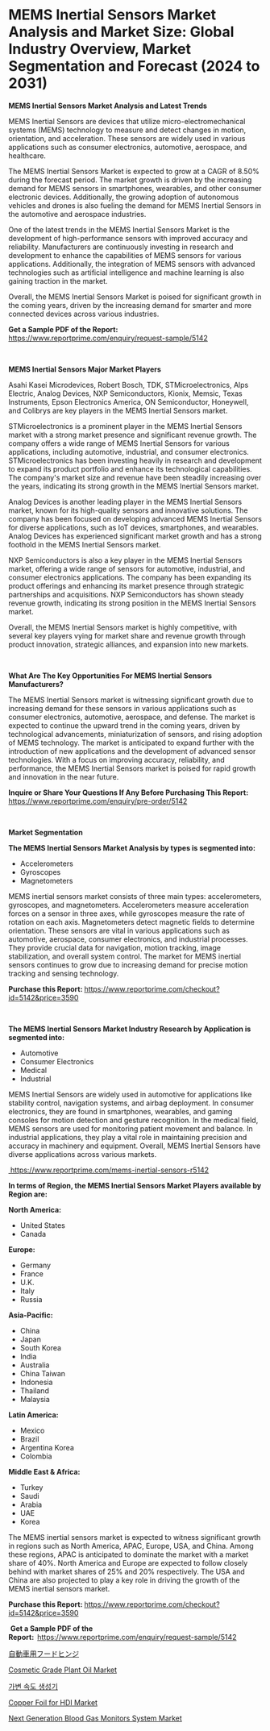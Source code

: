 <p><h1>MEMS Inertial Sensors Market Analysis and Market Size: Global Industry Overview, Market Segmentation and Forecast (2024 to 2031)</h1></p><p><strong>MEMS Inertial Sensors Market Analysis and Latest Trends</strong></p>
<p><p>MEMS Inertial Sensors are devices that utilize micro-electromechanical systems (MEMS) technology to measure and detect changes in motion, orientation, and acceleration. These sensors are widely used in various applications such as consumer electronics, automotive, aerospace, and healthcare.</p><p>The MEMS Inertial Sensors Market is expected to grow at a CAGR of 8.50% during the forecast period. The market growth is driven by the increasing demand for MEMS sensors in smartphones, wearables, and other consumer electronic devices. Additionally, the growing adoption of autonomous vehicles and drones is also fueling the demand for MEMS Inertial Sensors in the automotive and aerospace industries.</p><p>One of the latest trends in the MEMS Inertial Sensors Market is the development of high-performance sensors with improved accuracy and reliability. Manufacturers are continuously investing in research and development to enhance the capabilities of MEMS sensors for various applications. Additionally, the integration of MEMS sensors with advanced technologies such as artificial intelligence and machine learning is also gaining traction in the market.</p><p>Overall, the MEMS Inertial Sensors Market is poised for significant growth in the coming years, driven by the increasing demand for smarter and more connected devices across various industries.</p></p>
<p><strong>Get a Sample PDF of the Report:&nbsp;</strong> <a href="https://www.reportprime.com/enquiry/request-sample/5142">https://www.reportprime.com/enquiry/request-sample/5142</a></p>
<p>&nbsp;</p>
<p><strong>MEMS Inertial Sensors Major Market Players</strong></p>
<p><p>Asahi Kasei Microdevices, Robert Bosch, TDK, STMicroelectronics, Alps Electric, Analog Devices, NXP Semiconductors, Kionix, Memsic, Texas Instruments, Epson Electronics America, ON Semiconductor, Honeywell, and Colibrys are key players in the MEMS Inertial Sensors market.</p><p>STMicroelectronics is a prominent player in the MEMS Inertial Sensors market with a strong market presence and significant revenue growth. The company offers a wide range of MEMS Inertial Sensors for various applications, including automotive, industrial, and consumer electronics. STMicroelectronics has been investing heavily in research and development to expand its product portfolio and enhance its technological capabilities. The company's market size and revenue have been steadily increasing over the years, indicating its strong growth in the MEMS Inertial Sensors market.</p><p>Analog Devices is another leading player in the MEMS Inertial Sensors market, known for its high-quality sensors and innovative solutions. The company has been focused on developing advanced MEMS Inertial Sensors for diverse applications, such as IoT devices, smartphones, and wearables. Analog Devices has experienced significant market growth and has a strong foothold in the MEMS Inertial Sensors market.</p><p>NXP Semiconductors is also a key player in the MEMS Inertial Sensors market, offering a wide range of sensors for automotive, industrial, and consumer electronics applications. The company has been expanding its product offerings and enhancing its market presence through strategic partnerships and acquisitions. NXP Semiconductors has shown steady revenue growth, indicating its strong position in the MEMS Inertial Sensors market.</p><p>Overall, the MEMS Inertial Sensors market is highly competitive, with several key players vying for market share and revenue growth through product innovation, strategic alliances, and expansion into new markets.</p></p>
<p>&nbsp;</p>
<p><strong>What Are The Key Opportunities For MEMS Inertial Sensors Manufacturers?</strong></p>
<p><p>The MEMS Inertial Sensors market is witnessing significant growth due to increasing demand for these sensors in various applications such as consumer electronics, automotive, aerospace, and defense. The market is expected to continue the upward trend in the coming years, driven by technological advancements, miniaturization of sensors, and rising adoption of MEMS technology. The market is anticipated to expand further with the introduction of new applications and the development of advanced sensor technologies. With a focus on improving accuracy, reliability, and performance, the MEMS Inertial Sensors market is poised for rapid growth and innovation in the near future.</p></p>
<p><strong>Inquire or Share Your Questions If Any Before Purchasing This Report:</strong> <a href="https://www.reportprime.com/enquiry/pre-order/5142">https://www.reportprime.com/enquiry/pre-order/5142</a></p>
<p>&nbsp;</p>
<p><strong>Market Segmentation</strong></p>
<p><strong>The MEMS Inertial Sensors Market Analysis by types is segmented into:</strong></p>
<p><ul><li>Accelerometers</li><li>Gyroscopes</li><li>Magnetometers</li></ul></p>
<p><p>MEMS inertial sensors market consists of three main types: accelerometers, gyroscopes, and magnetometers. Accelerometers measure acceleration forces on a sensor in three axes, while gyroscopes measure the rate of rotation on each axis. Magnetometers detect magnetic fields to determine orientation. These sensors are vital in various applications such as automotive, aerospace, consumer electronics, and industrial processes. They provide crucial data for navigation, motion tracking, image stabilization, and overall system control. The market for MEMS inertial sensors continues to grow due to increasing demand for precise motion tracking and sensing technology.</p></p>
<p><strong>Purchase this Report:&nbsp;</strong><a href="https://www.reportprime.com/checkout?id=5142&price=3590">https://www.reportprime.com/checkout?id=5142&price=3590</a></p>
<p>&nbsp;</p>
<p><strong>The MEMS Inertial Sensors Market Industry Research by Application is segmented into:</strong></p>
<p><ul><li>Automotive</li><li>Consumer Electronics</li><li>Medical</li><li>Industrial</li></ul></p>
<p><p>MEMS Inertial Sensors are widely used in automotive for applications like stability control, navigation systems, and airbag deployment. In consumer electronics, they are found in smartphones, wearables, and gaming consoles for motion detection and gesture recognition. In the medical field, MEMS sensors are used for monitoring patient movement and balance. In industrial applications, they play a vital role in maintaining precision and accuracy in machinery and equipment. Overall, MEMS Inertial Sensors have diverse applications across various markets.</p></p>
<p><a href="https://www.reportprime.com/mems-inertial-sensors-r5142">&nbsp;https://www.reportprime.com/mems-inertial-sensors-r5142</a></p>
<p><strong>In terms of Region, the MEMS Inertial Sensors Market Players available by Region are:</strong></p>
<p>
    <p> <strong> North America: </strong>
        <ul>
            <li>United States</li>
            <li>Canada</li>
        </ul>
        </p> 
    <p> <strong> Europe: </strong>
        <ul>
            <li>Germany</li>
            <li>France</li>
            <li>U.K.</li>
            <li>Italy</li>
            <li>Russia</li>
        </ul>
        </p> 
    <p> <strong> Asia-Pacific: </strong>
        <ul>
            <li>China</li>
            <li>Japan</li>
            <li>South Korea</li>
            <li>India</li>
            <li>Australia</li>
            <li>China Taiwan</li>
            <li>Indonesia</li>
            <li>Thailand</li>
            <li>Malaysia</li>
        </ul>
        </p> 
    <p> <strong> Latin America: </strong>
        <ul>
            <li>Mexico</li>
            <li>Brazil</li>
            <li>Argentina Korea</li>
            <li>Colombia</li>
        </ul>
        </p> 
    <p> <strong> Middle East & Africa: </strong>
        <ul>
            <li>Turkey</li>
            <li>Saudi</li>
            <li>Arabia</li>
            <li>UAE</li>
            <li>Korea</li>
        </ul>
    </p>
    </p>
<p><p>The MEMS inertial sensors market is expected to witness significant growth in regions such as North America, APAC, Europe, USA, and China. Among these regions, APAC is anticipated to dominate the market with a market share of 40%. North America and Europe are expected to follow closely behind with market shares of 25% and 20% respectively. The USA and China are also projected to play a key role in driving the growth of the MEMS inertial sensors market.</p></p>
<p><strong>Purchase this Report: </strong><a href="https://www.reportprime.com/checkout?id=5142&price=3590">https://www.reportprime.com/checkout?id=5142&price=3590</a></p>
<p>&nbsp;<strong>Get a Sample PDF of the Report:&nbsp;&nbsp;</strong><a href="https://www.reportprime.com/enquiry/request-sample/5142">https://www.reportprime.com/enquiry/request-sample/5142</a></p>
<p><strong></strong></p>
<p><p><a href="https://medium.com/@chrispcreem58/%E8%87%AA%E5%8B%95%E8%BB%8A%E3%83%95%E3%83%BC%E3%83%89%E3%83%92%E3%83%B3%E3%82%B8%E5%B8%82%E5%A0%B4%E6%A6%82%E8%A6%81-2024%E5%B9%B4%E3%81%8B%E3%82%892031%E5%B9%B4%E3%81%BE%E3%81%A7%E3%81%AE%E4%B8%96%E7%95%8C%E5%B8%82%E5%A0%B4%E3%83%88%E3%83%AC%E3%83%B3%E3%83%89%E3%81%A8%E5%B0%86%E6%9D%A5%E3%81%AE%E5%B1%95%E6%9C%9B-4ed0eff11954">自動車用フードヒンジ</a></p><p><a href="https://medium.com/@joeyojholms59/evaluating-global-cosmetic-grade-plant-oil-market-trends-and-growth-opportunities-by-region-type-d4a5fffd4a99">Cosmetic Grade Plant Oil Market</a></p><p><a href="https://medium.com/@raisin7568/%EA%B0%80%EB%B3%80%EC%86%8D-%EB%B0%9C%EC%A0%84%EA%B8%B0-%EC%8B%9C%EC%9E%A5-%EA%B8%80%EB%A1%9C%EB%B2%8C-%EC%8B%9C%EC%9E%A5-%EC%A0%90%EC%9C%A0%EC%9C%A8-%EB%B0%8F-%EC%88%9C%EC%9C%84-%EC%B4%9D-%ED%8C%90%EB%A7%A4-%EB%B0%8F-%EC%88%98%EC%9A%94-%EC%98%88%EC%B8%A1-2024-2031-6dbebcd073e7">가변 속도 생성기</a></p><p><a href="https://github.com/gladysalidde/Market-Research-Report-List-2/blob/main/copper-foil-for-hdi-market.md">Copper Foil for HDI Market</a></p><p><a href="https://issuu.com/reportprime-2/docs/next-generation-blood-gas-monitors-system-market-s">Next Generation Blood Gas Monitors System Market</a></p></p>